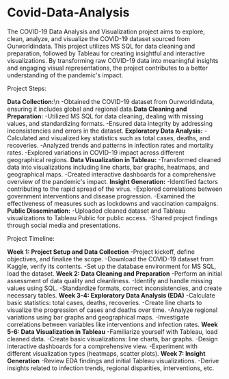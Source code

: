 # Covid-Data-Analysis

The COVID-19 Data Analysis and Visualization project aims to explore, clean, analyze, and visualize the COVID-19 dataset sourced from Ourworldindata. This project utilizes MS SQL for data cleaning and preparation, followed by Tableau for creating insightful and interactive visualizations. By transforming raw COVID-19 data into meaningful insights and engaging visual representations, the project contributes to a better understanding of the pandemic's impact.



Project Steps:

**Data Collection:**\n
  -Obtained the COVID-19 dataset from Ourworldindata, ensuring it includes global and regional data.
​**Data Cleaning and Preparation:**
  -Utilized MS SQL for data cleaning, dealing with missing values, and standardizing formats.
  -Ensured data integrity by addressing inconsistencies and errors in the dataset.
**Exploratory Data Analysis:**
  -Calculated and visualized key statistics such as total cases, deaths, and recoveries.
  -Analyzed trends and patterns in infection rates and mortality rates.
  -Explored variations in COVID-19 impact across different geographical regions.
**Data Visualization in Tableau:**
  -Transformed cleaned data into visualizations including line charts, bar graphs, heatmaps, and geographical maps.
  -Created interactive dashboards for a comprehensive overview of the pandemic's impact.
**Insight Generation:**
  -Identified factors contributing to the rapid spread of the virus.
  -Explored correlations between government interventions and disease progression.
  -Examined the effectiveness of measures such as lockdowns and vaccination campaigns.
**Public Dissemination:**
  -Uploaded cleaned dataset and Tableau visualizations to Tableau Public for public access.
  -Shared project findings through social media and presentations.



Project Timeline:

**Week 1: Project Setup and Data Collection**
  -Project kickoff, define objectives, and finalize the scope.
  -Download the COVID-19 dataset from Kaggle, verify its contents.
  -Set up the database environment for MS SQL, load the dataset.
**Week 2: Data Cleaning and Preparation**
  -Perform an initial assessment of data quality and cleanliness.
  -Identify and handle missing values using SQL.
  -Standardize formats, correct inconsistencies, and create necessary tables.
**Week 3-4: Exploratory Data Analysis (EDA)**
  -Calculate basic statistics: total cases, deaths, recoveries.
  -Create line charts to visualize the progression of cases and deaths over time.
  -Analyze regional variations using bar graphs and geographical maps.
  -Investigate correlations between variables like interventions and infection rates.
**Week 5-6: Data Visualization in Tableau**
  -Familiarize yourself with Tableau, load cleaned data.
  -Create basic visualizations: line charts, bar graphs.
  -Design interactive dashboards for a comprehensive view.
  -Experiment with different visualization types (heatmaps, scatter plots).
**Week 7: Insight Generation**
  -Review EDA findings and initial Tableau visualizations.
  -Derive insights related to infection trends, regional disparities, interventions, etc.


